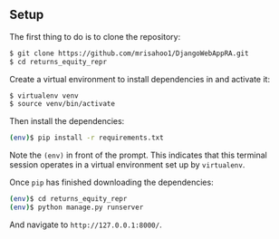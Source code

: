 ## Setup

The first thing to do is to clone the repository:

```sh
$ git clone https://github.com/mrisahoo1/DjangoWebAppRA.git
$ cd returns_equity_repr
```

Create a virtual environment to install dependencies in and activate it:

```sh
$ virtualenv venv
$ source venv/bin/activate
```

Then install the dependencies:

```sh
(env)$ pip install -r requirements.txt
```
Note the `(env)` in front of the prompt. This indicates that this terminal
session operates in a virtual environment set up by `virtualenv`.

Once `pip` has finished downloading the dependencies:
```sh
(env)$ cd returns_equity_repr
(env)$ python manage.py runserver
```
And navigate to `http://127.0.0.1:8000/`.
